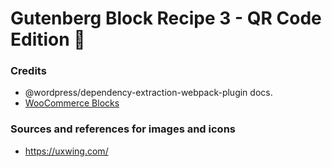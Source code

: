 # Gutenberg Block Recipe 3 - QR Code Edition 📲

### Credits
- @wordpress/dependency-extraction-webpack-plugin docs.
- [WooCommerce Blocks](https://developer.woocommerce.com/2021/11/15/how-does-woocommerce-blocks-render-interactive-blocks-in-the-frontend/)

### Sources and references for images and icons
- https://uxwing.com/
